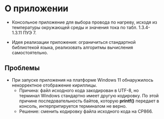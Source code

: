 # О приложении
* Консольное приложение для выбора провода по нагреву, исходя из температуры окружающей среды и значения тока по табл. 1.3.4-1.3.11 ПУЭ 7.

* Идея реализации приложения: ограничиться стандартной библиотекой языка, реализовать алгоритмы вычисления самостоятельно.

## Проблемы
* При запуске приложения на платформе Windows 11 обнаружилось некорректное отображение кириллицы.
    * Причина: файл исходного кода закодирован в UTF-8, но терминал Windows стандартно имеет другую кодировку. По этой причине последовательность байтов, которую **printf()** передает в консоль, интерпритируется терминалом не верно.
    * Решение: сменить кодировку файла исходного кода на CP866.